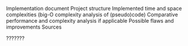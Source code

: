 Implementation document
Project structure
Implemented time and space complexities (big-O complexity analysis of (pseudo)code)
Comparative performance and complexity analysis if applicable
Possible flaws and improvements
Sources

???????

